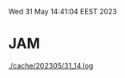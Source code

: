 Wed 31 May 14:41:04 EEST 2023
# JAM
<a href='./cache/202305/31_14.log'>./cache/202305/31_14.log</a>
